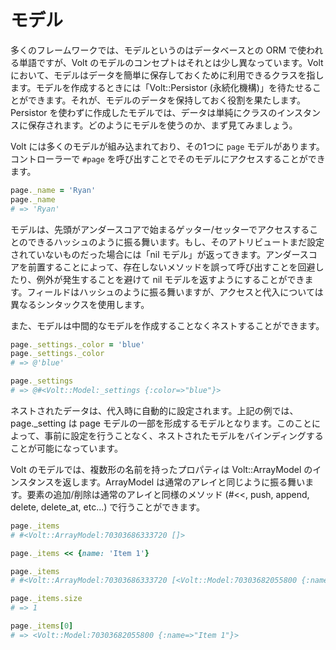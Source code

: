 # モデル

多くのフレームワークでは、モデルというのはデータベースとの ORM で使われる単語ですが、Volt のモデルのコンセプトはそれとは少し異なっています。Volt において、モデルはデータを簡単に保存しておくために利用できるクラスを指します。モデルを作成するときには「Volt::Persistor (永続化機構)」を待たせることができます。それが、モデルのデータを保持しておく役割を果たします。Persistor を使わずに作成したモデルでは、データは単純にクラスのインスタンスに保存されます。どのようにモデルを使うのか、まず見てみましょう。

Volt には多くのモデルが組み込まれており、その1つに `page` モデルがあります。コントローラーで `#page` を呼び出すことでそのモデルにアクセスすることができます。

```ruby
page._name = 'Ryan'
page._name
# => 'Ryan'
```

モデルは、先頭がアンダースコアで始まるゲッター/セッターでアクセスすることのできるハッシュのように振る舞います。もし、そのアトリビュートまだ設定されていないものだった場合には「nil モデル」が返ってきます。アンダースコアを前置することによって、存在しないメソッドを誤って呼び出すことを回避したり、例外が発生することを避けて nil モデルを返すようにすることができます。フィールドはハッシュのように振る舞いますが、アクセスと代入については異なるシンタックスを使用します。

また、モデルは中間的なモデルを作成することなくネストすることができます。

```ruby
page._settings._color = 'blue'
page._settings._color
# => @'blue'

page._settings
# => @#<Volt::Model:_settings {:color=>"blue"}>
```

ネストされたデータは、代入時に自動的に設定されます。上記の例では、page._setting は page モデルの一部を形成するモデルとなります。このことによって、事前に設定を行うことなく、ネストされたモデルをバインディングすることが可能になっています。

Volt のモデルでは、複数形の名前を持ったプロパティは Volt::ArrayModel のインスタンスを返します。ArrayModel は通常のアレイと同じように振る舞います。要素の追加/削除は通常のアレイと同様のメソッド (#<<, push, append, delete, delete_at, etc...) で行うことができます。

```ruby
page._items
# #<Volt::ArrayModel:70303686333720 []>

page._items << {name: 'Item 1'}

page._items
# #<Volt::ArrayModel:70303686333720 [<Volt::Model:70303682055800 {:name=>"Item 1"}>]>

page._items.size
# => 1

page._items[0]
# => <Volt::Model:70303682055800 {:name=>"Item 1"}>
```
